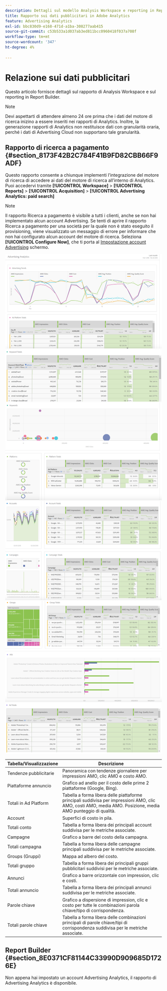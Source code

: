 ```yaml
---
description: Dettagli sul modello Analysis Workspace e reporting in Report Builder.
title: Rapporto sui dati pubblicitari in Adobe Analytics
feature: Advertising Analytics
exl-id: bbc830d9-e168-471d-a1ba-308277aab415
source-git-commit: c53b533a1d037ab3ed811bcc0960418f037a708f
workflow-type: tm+mt
source-wordcount: '347'
ht-degree: 4%

---
```


# Relazione sui dati pubblicitari

Questo articolo fornisce dettagli sul rapporto di Analysis Workspace e sul reporting in Report Builder.

>[!NOTE]
>
>Devi aspettarti di attendere almeno 24 ore prima che i dati del motore di ricerca inizino a essere inseriti nei rapporti di Analytics. Inoltre, la generazione rapporti di Analytics non restituisce dati con granularità oraria, perché i dati di Advertising Cloud non supportano tale granularità.

## Rapporto di ricerca a pagamento {#section_8173F42B2C784F41B9FD82CBB66F9ADF}

Questo rapporto consente a chiunque implementi l’integrazione del motore di ricerca di accedere ai dati del motore di ricerca all’interno di Analytics. Puoi accedervi tramite **[!UICONTROL Workspace]** > **[!UICONTROL Reports]** > **[!UICONTROL Acquisition]** > **[!UICONTROL Advertising Analytics: paid search]**

>[!NOTE]
>
>Il rapporto Ricerca a pagamento è visibile a tutti i clienti, anche se non hai implementato alcun account Advertising. Se tenti di aprire il rapporto Ricerca a pagamento per una società per la quale non è stato eseguito il provisioning, viene visualizzato un messaggio di errore per informare che non hai configurato alcun account del motore di ricerca. Seleziona **[!UICONTROL Configure Now]**, che ti porta al [Impostazione account Advertising](/help/integrate/c-advertising-analytics/c-adanalytics-workflow/aa-create-ad-account.md) schermo.

![](assets/aa_aw.png)  ![](assets/aa_aw2.png) ![](assets/aa_aw3.png) ![](assets/aa_aw4.png)  ![](assets/aa_aw5.png) ![](assets/aa_aw6.png)

| Tabella/Visualizzazione | Descrizione |
|--- |--- |
| Tendenze pubblicitarie | Panoramica con tendenze giornaliere per impressioni AMO, clic AMO e costo AMO. |
| Piattaforme annuncio | Grafico ad anello per il costo delle prime 2 piattaforme (Google, Bing). |
| Totali in Ad Platform | Tabella a forma libera delle piattaforme principali suddivisa per impressioni AMO, clic AMO, costi AMO, media AMO. Posizione, media AMO punteggio di qualità. |
| Account | Superfici di costo in pila. |
| Totali conto | Tabella a forma libera dei principali account suddivisa per le metriche associate. |
| Campagne | Grafico a barre del costo della campagna. |
| Totali campagna | Tabella a forma libera delle campagne principali suddivisa per le metriche associate. |
| Groups (Gruppi) | Mappa ad albero del costo. |
| Totali gruppo | Tabella a forma libera dei principali gruppi pubblicitari suddivisi per le metriche associate. |
| Annunci | Grafico a barre orizzontale con impression, clic e costi. |
| Totali annuncio | Tabella a forma libera dei principali annunci suddivisa per le metriche associate. |
| Parole chiave | Grafico a dispersione di impression, clic e costo per tutte le combinazioni parola chiave/tipo di corrispondenza. |
| Totali parole chiave | Tabella a forma libera delle combinazioni principali di parole chiave/tipi di corrispondenza suddivisa per le metriche associate. |

## Report Builder {#section_8E0371CF81144C33990D909685D1726E}

Non appena hai impostato un account Advertising Analytics, il rapporto di Advertising Analytics è disponibile.
